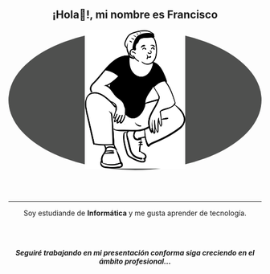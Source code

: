 <h2 align="center">¡Hola👋!, mi nombre es Francisco</h2>
<p align="center" style="background-color:#4f504f; border-radius: 50%">
<img src="./assets/img_1.png" alt="Sonriendo" width="200" />
</p>
<br>
<br>

<hr>  
<p align="center">Soy estudiande de <strong>Informática</strong> y me gusta aprender de tecnología.</p>
<br>
<br>
<p align="center"><strong><i>Seguiré trabajando en mi presentación conforma siga creciendo en el ámbito profesional...</i></strong></p>